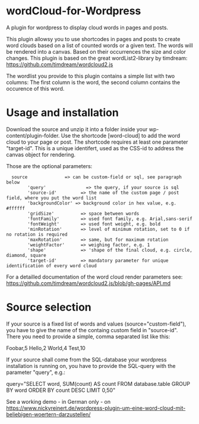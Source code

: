 # wordCloud-for-Wordpress
A plugin for wordpress to display cloud words in pages and posts.


This plugin allowsy you to use shortcodes in pages and posts to create word clouds based on a list of counted words or a given text. The words will be rendered into a canvas. Based on their occurrences the size and color changes. This plugin is based on the great wordList2-library by timdream: https://github.com/timdream/wordcloud2.js

The wordlist you provide to this plugin contains a simple list with two columns: The first column is the word, the second column contains the occurence of this word.

# Usage and installation

Download the source and unzip it into a folder inside your wp-content/plugin-folder. Use the shortcode [word-cloud] to add the word cloud to your page or post. The shortcode requires at least one parameter "target-id". This is a unique identifert, used as the CSS-id to address the canvas object for rendering.

Those are the optional parameters:

      source  			  => can be custom-field or sql, see paragraph below
			'query' 			  => the query, if your source is sql
			'source-id' 		=> the name of the custom page / post field, where you put the word list
			'backgroundColor' => background color in hex value, e.g. #ffffff
			'gridSize'			=> space between words
			'fontFamily'		=> used font family, e.g. Arial,sans-serif
			'fontWeight'		=> used font weight, e.g. bold
			'minRotation' 		=> level of minimum rotation, set to 0 if no rotation is required
			'maxRotation' 		=> same, but for maximum rotation
			'weightFactor' 		=> weighing factor, e.g. 1
			'shape' 			=> 'shape of the final cloud, e.g. circle, diamond, square
			'target-id'			=> mandatory parameter for unique identification of every word cloud

For a detailled documentation of the word cloud render parameters see: https://github.com/timdream/wordcloud2.js/blob/gh-pages/API.md

# Source selection

If your source is a fixed list of words and values (source="custom-field"), you have to give the name of the containg custom field in "source-id". There you need to provide a simple, comma separated list like this:

Foobar,5
Hello,2
World,4
Test,10


If your source shall come from the SQL-database your wordpress installation is running on, you have to provide the SQL-query with the parameter "query", e.g.:

query="SELECT word, SUM(count) AS count FROM database.table GROUP BY word ORDER BY count DESC LIMIT 0,50"

See a working demo - in German only - on https://www.nickyreinert.de/wordpress-plugin-um-eine-word-cloud-mit-beliebigen-woertern-darzustellen/
